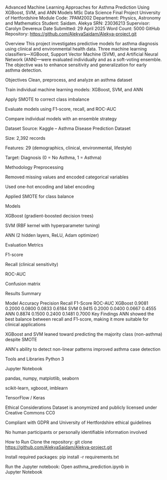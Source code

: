 Advanced Machine Learning Approaches for Asthma Prediction Using XGBoost, SVM, and ANN Models
MSc Data Science Final Project
University of Hertfordshire
Module Code: 7PAM2002
Department: Physics, Astronomy and Mathematics
Student: Saidam. Alekya
SRN: 23036213
Supervisor: Carolyn Devereux
Date Submitted: 29 April 2025
Word Count: 5000
GitHub Repository: https://github.com/AlekyaSaidam/Alekya-project.git

Overview
This project investigates predictive models for asthma diagnosis using clinical and environmental health data. Three machine learning classifiers—XGBoost, Support Vector Machine (SVM), and Artificial Neural Network (ANN)—were evaluated individually and as a soft-voting ensemble. The objective was to enhance sensitivity and generalization for early asthma detection.

Objectives
Clean, preprocess, and analyze an asthma dataset

Train individual machine learning models: XGBoost, SVM, and ANN

Apply SMOTE to correct class imbalance

Evaluate models using F1-score, recall, and ROC-AUC

Compare individual models with an ensemble strategy

Dataset
Source: Kaggle – Asthma Disease Prediction Dataset

Size: 2,392 records

Features: 29 (demographics, clinical, environmental, lifestyle)

Target: Diagnosis (0 = No Asthma, 1 = Asthma)

Methodology
Preprocessing

Removed missing values and encoded categorical variables

Used one-hot encoding and label encoding

Applied SMOTE for class balance

Models

XGBoost (gradient-boosted decision trees)

SVM (RBF kernel with hyperparameter tuning)

ANN (2 hidden layers, ReLU, Adam optimizer)

Evaluation Metrics

F1-score

Recall (clinical sensitivity)

ROC-AUC

Confusion matrix

Results Summary

Model	Accuracy	Precision	Recall	F1-Score	ROC-AUC
XGBoost	0.9081	0.2000	0.0800	0.0833	0.6184
SVM	0.9415	0.2000	0.0400	0.0667	0.4555
ANN	0.8874	0.1500	0.2400	0.1481	0.7000
Key Findings
ANN showed the best balance between recall and F1-score, making it more suitable for clinical applications

XGBoost and SVM leaned toward predicting the majority class (non-asthma) despite SMOTE

ANN's ability to detect non-linear patterns improved asthma case detection

Tools and Libraries
Python 3

Jupyter Notebook

pandas, numpy, matplotlib, seaborn

scikit-learn, xgboost, imblearn

TensorFlow / Keras

Ethical Considerations
Dataset is anonymized and publicly licensed under Creative Commons CC0

Compliant with GDPR and University of Hertfordshire ethical guidelines

No human participants or personally identifiable information involved

How to Run
Clone the repository:
git clone https://github.com/AlekyaSaidam/Alekya-project.git

Install required packages:
pip install -r requirements.txt

Run the Jupyter notebook:
Open asthma_prediction.ipynb in Jupyter Notebook
